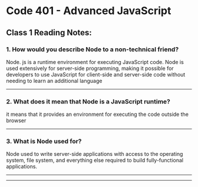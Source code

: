 
# Code 401 - Advanced JavaScript 

## Class 1 Reading Notes:

### 1. How would you describe Node to a non-technical friend?

Node. js is a runtime environment for executing JavaScript code. Node is used extensively for server-side programming, making it possible for developers to use JavaScript for client-side and server-side code without needing to learn an additional language
<hr>

### 2. What does it mean that Node is a JavaScript runtime?
it means that it provides an environment for executing the code
outside the browser
<hr>

### 3. What is Node used for?
Node used to write server-side applications with access to the operating system, file system, and everything else required to build fully-functional applications.

<hr><hr>